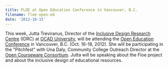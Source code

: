 ```yaml
---
title: FLOE at Open Education Conference in Vancouver, B.C.
filename: floe-open-ed
date: '2012-10-15'
---
```

This week, Jutta Treviranus, Director of the [Inclusive Design Research Centre](http://idrc.ocadu.ca)
(IDRC) at [OCAD University](http://ocadu.ca), will be attending the
[Open Education Conference](http://openedconference.org/2012/) in Vancouver, B.C. (Oct. 16-18, 2012).
She will be participating in the "Pitchfest" with Una Daly, Community
College Outreach Director at the [Open Courseware Consortium](http://www.ocwconsortium.org/). Jutta will
be speaking about the Floe project and about the inclusive design of educational resources.
